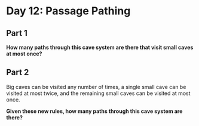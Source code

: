 # Day 12: Passage Pathing

## Part 1

**How many paths through this cave system are there that visit small caves at most once?**

## Part 2

Big caves can be visited any number of times, a single small cave can be visited at most twice, and the remaining small caves can be visited at most once.

**Given these new rules, how many paths through this cave system are there?**

<template-Viewer />

